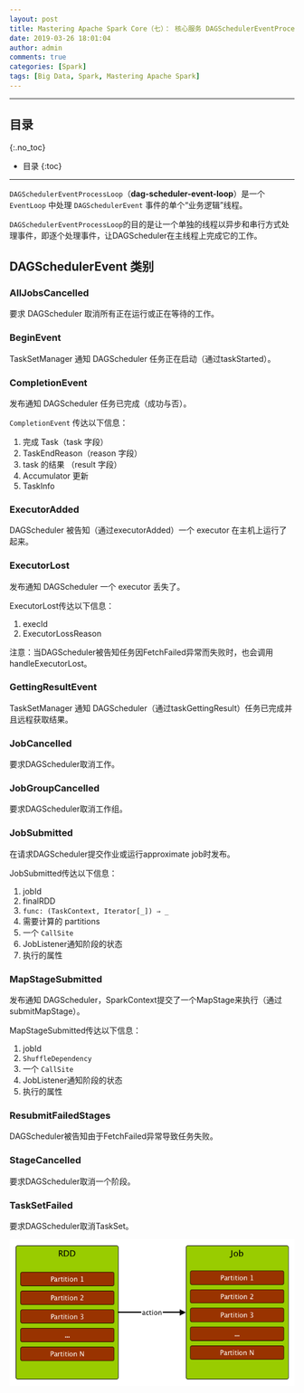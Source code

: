 ```yaml
---
layout: post
title: Mastering Apache Spark Core（七）： 核心服务 DAGSchedulerEventProcessLoop
date: 2019-03-26 18:01:04
author: admin
comments: true
categories: [Spark]
tags: [Big Data, Spark, Mastering Apache Spark]
---
```




<!-- more -->

------

## 目录
{:.no_toc}

* 目录
{:toc}


------

`DAGSchedulerEventProcessLoop`（**dag-scheduler-event-loop**）是一个`EventLoop` 中处理 `DAGSchedulerEvent` 事件的单个“业务逻辑”线程。

`DAGSchedulerEventProcessLoop`的目的是让一个单独的线程以异步和串行方式处理事件，即逐个处理事件，让DAGScheduler在主线程上完成它的工作。

## DAGSchedulerEvent 类别

### AllJobsCancelled

要求 DAGScheduler 取消所有正在运行或正在等待的工作。

### BeginEvent

TaskSetManager 通知 DAGScheduler 任务正在启动（通过taskStarted）。

### CompletionEvent

发布通知 DAGScheduler 任务已完成（成功与否）。

`CompletionEvent` 传达以下信息：

1. 完成 Task（task 字段）
2. TaskEndReason（reason 字段）
3. task 的结果 （result 字段）
4. Accumulator 更新
5. TaskInfo

### ExecutorAdded

DAGScheduler 被告知（通过executorAdded）一个 executor 在主机上运行了起来。

### ExecutorLost

发布通知 DAGScheduler 一个 executor 丢失了。

ExecutorLost传达以下信息：

1. execId
2. ExecutorLossReason

注意：当DAGScheduler被告知任务因FetchFailed异常而失败时，也会调用handleExecutorLost。

### GettingResultEvent

TaskSetManager 通知 DAGScheduler（通过taskGettingResult）任务已完成并且远程获取结果。

### JobCancelled

要求DAGScheduler取消工作。

### JobGroupCancelled

要求DAGScheduler取消工作组。

### JobSubmitted

在请求DAGScheduler提交作业或运行approximate job时发布。

JobSubmitted传达以下信息：

1. jobId
2. finalRDD
3. `func: (TaskContext, Iterator[_]) ⇒ _`
4. 需要计算的 partitions
5. 一个 `CallSite`
6. JobListener通知阶段的状态
7. 执行的属性

### MapStageSubmitted

发布通知 DAGScheduler，SparkContext提交了一个MapStage来执行（通过submitMapStage）。

MapStageSubmitted传达以下信息：

1. jobId
2. `ShuffleDependency`
3. 一个 `CallSite`
4. JobListener通知阶段的状态
5. 执行的属性



### ResubmitFailedStages

DAGScheduler被告知由于FetchFailed异常导致任务失败。

### StageCancelled

要求DAGScheduler取消一个阶段。

### TaskSetFailed

要求DAGScheduler取消TaskSet。



















[![](/images/posts/rdd-job-partitions.png)](/images/posts/rdd-job-partitions.png)

